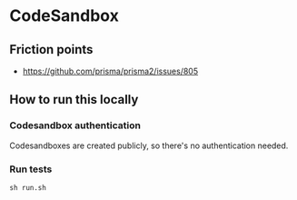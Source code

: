 # CodeSandbox

## Friction points

- https://github.com/prisma/prisma2/issues/805

## How to run this locally

### Codesandbox authentication

Codesandboxes are created publicly, so there's no authentication needed.

### Run tests

```shell script
sh run.sh
```
